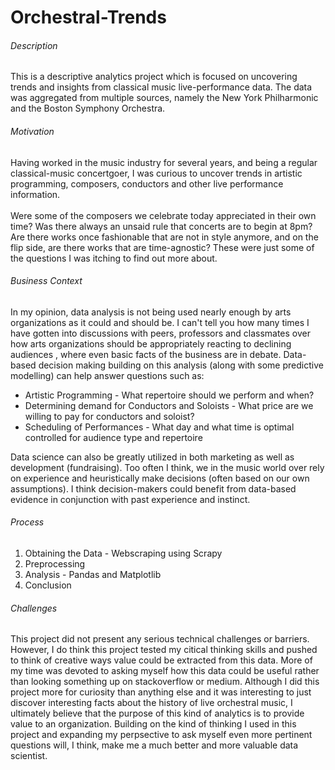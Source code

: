 # Orchestral-Trends

<h6>Description</h6>
                            <p>
                                This is a descriptive analytics project which is focused on uncovering trends and insights from classical music live-performance data.
                                The data was aggregated from multiple sources, namely the New York Philharmonic and the Boston Symphony Orchestra.
                            </p>       
                            <h6>Motivation</h6>
                            <p>
                                Having worked in the music industry for several years, and being a regular classical-music concertgoer, 
                                I was curious to uncover trends in artistic programming, composers, conductors and other live performance information.
                                <br><br>
                                Were some of the composers we celebrate today appreciated in their own time? 
                                Was there always an unsaid rule that concerts are to begin at 8pm?
                                Are there works once fashionable that are not in style anymore, and on the flip side, are there works that are time-agnostic?
                                These were just some of the questions I was itching to find out more about.
                            </p>
                            <h6>Business Context</h6>
                            <p>
                                In my opinion, data analysis is not being used nearly enough by arts organizations as it could and should be.
                                I can't tell you how many times I have gotten into discussions with peers, professors and classmates over how arts organizations should be appropriately reacting to declining audiences
                                , where even basic facts of the business are in debate.
                                Data-based decision making building on this analysis (along with some predictive modelling) can help answer questions such as:
                                <ul>
                                    <li>Artistic Programming - What repertoire should we perform and when?</li>
                                    <li>Determining demand for Conductors and Soloists - What price are we willing to pay for conductors and soloist?</li>
                                    <li>Scheduling of Performances - What day and what time is optimal controlled for audience type and repertoire</li>
                                </ul>
                                Data science can also be greatly utilized in both marketing as well as development (fundraising).
                                Too often I think, we in the music world over rely on experience and heuristically make decisions (often based on our own assumptions). 
                                I think decision-makers could benefit from data-based evidence in conjunction with past experience and instinct. 
                                <h6>Process</h6>
                            <ol>
                                <li>Obtaining the Data - Webscraping using Scrapy</li>
                                <li>Preprocessing</li>
                                <li>Analysis - Pandas and Matplotlib</li>
                                <li>Conclusion</li>
                            </ol> 
                             <h6>Challenges</h6>
                            <p>
                                This project did not present any serious technical challenges or barriers. 
                                However, I do think this project tested my citical thinking skills and pushed to think of creative ways value could be extracted from this data. 
                                More of my time was devoted to asking myself how this data could be useful rather than looking something up on stackoverflow or medium.
                                Although I did this project more for curiosity than anything else and it was interesting to just discover interesting facts about the history of live orchestral music, 
                                I ultimately believe that the purpose of this kind of analytics is to provide value to an organization.
                                Building on the kind of thinking I used in this project and expanding my perpsective to ask myself even more pertinent questions will, I think, make me a much better and more valuable data scientist.
                            </p>  
                            <br>
                   
                                
                          
              
 
